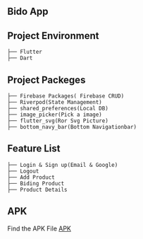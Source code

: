 ## Bido App
## Project Environment
```
├── Flutter
├── Dart
```
## Project Packeges
```
├── Firebase Packages( Firebase CRUD)
├── Riverpod(State Management)
├── shared_preferences(Local DB)
├── image_picker(Pick a image)
├── flutter_svg(Ror Svg Picture)
├── bottom_navy_bar(Bottom Navigationbar)
```
## Feature List
```
├── Login & Sign up(Email & Google)
├── Logout
├── Add Product
├── Biding Product
├── Product Details
```
## APK
Find the APK File [APK]([https://pages.github.com/](https://drive.google.com/file/d/1PkHvra8bLhBLoLGdKv6prJ9tq6mS-LX8/view?usp=sharing))
